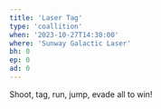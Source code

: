 ```yaml
---
title: 'Laser Tag'
type: 'coallition'
when: '2023-10-27T14:30:00'
where: 'Sunway Galactic Laser'
bh: 0
ep: 0
ad: 0
---
```


Shoot, tag, run, jump, evade all to win!
